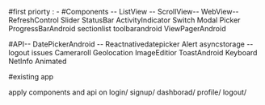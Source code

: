 #first priorty : - 
#Components --
ListView --
ScrollView--
WebView--
RefreshControl
Slider
StatusBar
ActivityIndicator
Switch
Modal
Picker
ProgressBarAndroid
sectionlist
toolbarandroid
ViewPagerAndroid

#API--
DatePickerAndroid -- Reactnativedatepicker
Alert
asyncstorage --logout issues
Cameraroll
Geolocation
ImageEditior
ToastAndroid
Keyboard
NetInfo
Animated

#existing app

apply components and api on login/ signup/ dashborad/ profile/ logout/


